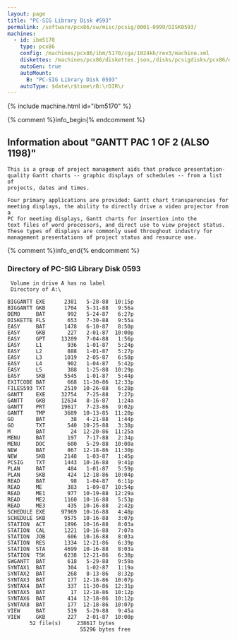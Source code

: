 ```yaml
---
layout: page
title: "PC-SIG Library Disk #593"
permalink: /software/pcx86/sw/misc/pcsig/0001-0999/DISK0593/
machines:
  - id: ibm5170
    type: pcx86
    config: /machines/pcx86/ibm/5170/cga/1024kb/rev3/machine.xml
    diskettes: /machines/pcx86/diskettes.json,/disks/pcsigdisks/pcx86/diskettes.json
    autoGen: true
    autoMount:
      B: "PC-SIG Library Disk 0593"
    autoType: $date\r$time\rB:\rDIR\r
---
```


{% include machine.html id="ibm5170" %}

{% comment %}info_begin{% endcomment %}

## Information about "GANTT PAC 1 OF 2 (ALSO 1198)"

    This is a group of project management aids that produce presentation-
    quality Gantt charts -- graphic displays of schedules -- from a list of
    projects, dates and times.
    
    Four primary applications are provided: Gantt chart transparencies for
    meeting displays, the ability to directly drive a video projector from a
    PC for meeting displays, Gantt charts for insertion into the
    text files of word processors, and direct use to view project status.
    These types of displays are commonly used throughout industry for
    management presentations of project status and resource use.
{% comment %}info_end{% endcomment %}


### Directory of PC-SIG Library Disk 0593

     Volume in drive A has no label
     Directory of A:\

    BIGGANTT EXE      2381   5-28-88  10:15p
    BIGGANTT GKB      1704   5-31-88   9:56a
    DEMO     BAT       992   5-24-87   6:27p
    DISKETTE FLS       653   7-30-88   9:55a
    EASY     BAT      1478   6-10-87   8:50p
    EASY     GKB       227   2-01-87  10:00p
    EASY     GPT     13209   7-04-88   1:56p
    EASY     L1        936   1-01-87   5:24p
    EASY     L2        888   1-01-87   5:27p
    EASY     L3       1019   2-05-87   6:58p
    EASY     L4        902   1-04-87   5:42p
    EASY     L5        388   1-25-88  10:29p
    EASY     SKB      5545   1-01-87   5:44p
    EXITCODE BAT       668  11-30-86  12:33p
    FILES593 TXT      2519  10-26-88   6:28p
    GANTT    EXE     32754   7-25-88   7:27p
    GANTT    GKB     12634   8-16-87   1:24a
    GANTT    PRT     19617   7-23-86   9:02p
    GANTT    TMP      3689  10-13-85  11:20p
    GO       BAT        38   4-21-88   1:44p
    GO       TXT       540  10-25-88   3:38p
    M        BAT        24  12-20-86  11:25a
    MENU     BAT       197   7-17-88   2:34p
    MENU     DOC       600   5-29-88  10:00a
    NEW      BAT       867  12-18-86  11:30p
    NEW      SKB      2148   1-03-87   1:45p
    PCSIG    TXT      1443  10-16-88   9:41p
    PLAN     BAT       484   1-01-87   5:59p
    PLAN     SKB       424  12-18-86  10:04p
    READ     BAT        98   1-04-87   6:11p
    READ     ME        383   1-09-87  10:54p
    READ     ME1       977  10-19-88  12:29a
    READ     ME2      1160  10-16-88   5:53p
    READ     ME3       435  10-16-88   2:42p
    SCHEDULE EXE     97969  10-16-88   4:48p
    SCHEDULE SKB      9575  10-16-88   3:07p
    STATION  ACT      1896  10-16-88   8:03a
    STATION  CAL      1221  10-16-88   7:07a
    STATION  JOB       606  10-16-88   8:03a
    STATION  RES      1334  12-21-86   6:39p
    STATION  STA      4699  10-16-88   8:03a
    STATION  TSK      6238  12-21-86   6:38p
    SWGANTT  BAT       618   5-29-88   9:59a
    SYNTAX1  BAT       304   1-02-87   1:19a
    SYNTAX2  BAT       268   8-13-86   8:32p
    SYNTAX3  BAT       177  12-18-86  10:07p
    SYNTAX4  BAT       337  11-30-86  12:31p
    SYNTAX5  BAT        17  12-18-86  10:12p
    SYNTAX6  BAT       414  12-18-86  10:12p
    SYNTAX8  BAT       177  12-18-86  10:07p
    VIEW     BAT       519   5-29-88   9:45a
    VIEW     GKB       227   2-01-87  10:00p
           52 file(s)     238617 bytes
                           55296 bytes free
